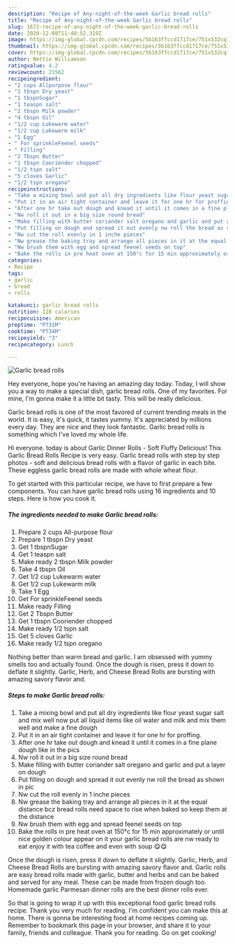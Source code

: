 ```yaml
---
description: "Recipe of Any-night-of-the-week Garlic bread rolls"
title: "Recipe of Any-night-of-the-week Garlic bread rolls"
slug: 1672-recipe-of-any-night-of-the-week-garlic-bread-rolls
date: 2020-12-08T11:40:52.319Z
image: https://img-global.cpcdn.com/recipes/5b163ffccd1717ce/751x532cq70/garlic-bread-rolls-recipe-main-photo.jpg
thumbnail: https://img-global.cpcdn.com/recipes/5b163ffccd1717ce/751x532cq70/garlic-bread-rolls-recipe-main-photo.jpg
cover: https://img-global.cpcdn.com/recipes/5b163ffccd1717ce/751x532cq70/garlic-bread-rolls-recipe-main-photo.jpg
author: Nettie Williamson
ratingvalue: 4.2
reviewcount: 21562
recipeingredient:
- "2 cups Allpurpose flour"
- "1 tbspn Dry yeast"
- "1 tbspnSugar"
- "1 teaspn salt"
- "2 tbspn Milk powder"
- "4 tbspn Oil"
- "1/2 cup Lukewarm water"
- "1/2 cup Lukewarm milk"
- "1 Egg"
- " For sprinkleFeenel seeds"
- " Filling"
- "2 Tbspn Butter"
- "1 tbspn Cooriender chopped"
- "1/2 tspn salt"
- "5 cloves Garlic"
- "1/2 tspn oregano"
recipeinstructions:
- "Take a mixing bowl and put all dry ingredients like flour yeast sugar salt and mix well now put all liquid items like oil water and milk and mix them well and make a fine dough"
- "Put it in an air tight container and leave it for one hr for proffing."
- "After one hr take out dough and knead it until it comes in a fine plane dough like in the pics"
- "Nw roll it out in a big size round bread"
- "Make filling with butter coriander salt oregano and garlic and put a layer on dough"
- "Put filling on dough and spread it out evenly nw roll the bread as shown in pic"
- "Nw cut the roll evenly in 1 inche pieces"
- "Nw grease the baking tray and arrange all pieces in it at the equal distance bcz bread rolls need space to rise when baked so keep them at the distance"
- "Nw brush them with egg and spread feenel seeds on top"
- "Bake the rolls in pre heat oven at 150°c for 15 min approximately or until nice golden colour appear on it your garlic bread rolls are nw ready to eat enjoy it with tea coffee and even with soup 😋😋"
categories:
- Recipe
tags:
- garlic
- bread
- rolls

katakunci: garlic bread rolls 
nutrition: 128 calories
recipecuisine: American
preptime: "PT31M"
cooktime: "PT34M"
recipeyield: "3"
recipecategory: Lunch

---
```



![Garlic bread rolls](https://img-global.cpcdn.com/recipes/5b163ffccd1717ce/751x532cq70/garlic-bread-rolls-recipe-main-photo.jpg)

Hey everyone, hope you're having an amazing day today. Today, I will show you a way to make a special dish, garlic bread rolls. One of my favorites. For mine, I'm gonna make it a little bit tasty. This will be really delicious.

Garlic bread rolls is one of the most favored of current trending meals in the world. It is easy, it's quick, it tastes yummy. It's appreciated by millions every day. They are nice and they look fantastic. Garlic bread rolls is something which I've loved my whole life.

Hi everyone. today is about Garlic Dinner Rolls - Soft Fluffy Delicious! This Garlic Bread Rolls Recipe is very easy. Garlic bread rolls with step by step photos - soft and delicious bread rolls with a flavor of garlic in each bite. These eggless garlic bread rolls are made with whole wheat flour.


To get started with this particular recipe, we have to first prepare a few components. You can have garlic bread rolls using 16 ingredients and 10 steps. Here is how you cook it.

<!--inarticleads1-->

##### The ingredients needed to make Garlic bread rolls:

1. Prepare 2 cups All-purpose flour
1. Prepare 1 tbspn Dry yeast
1. Get 1 tbspnSugar
1. Get 1 teaspn salt
1. Make ready 2 tbspn Milk powder
1. Take 4 tbspn Oil
1. Get 1/2 cup Lukewarm water
1. Get 1/2 cup Lukewarm milk
1. Take 1 Egg
1. Get  For sprinkleFeenel seeds
1. Make ready  Filling
1. Get 2 Tbspn Butter
1. Get 1 tbspn Cooriender chopped
1. Make ready 1/2 tspn salt
1. Get 5 cloves Garlic
1. Make ready 1/2 tspn oregano


Nothing better than warm bread and garlic. I am obsessed with yummy smells too and actually found. Once the dough is risen, press it down to deflate it slightly. Garlic, Herb, and Cheese Bread Rolls are bursting with amazing savory flavor and. 

<!--inarticleads2-->

##### Steps to make Garlic bread rolls:

1. Take a mixing bowl and put all dry ingredients like flour yeast sugar salt and mix well now put all liquid items like oil water and milk and mix them well and make a fine dough
1. Put it in an air tight container and leave it for one hr for proffing.
1. After one hr take out dough and knead it until it comes in a fine plane dough like in the pics
1. Nw roll it out in a big size round bread
1. Make filling with butter coriander salt oregano and garlic and put a layer on dough
1. Put filling on dough and spread it out evenly nw roll the bread as shown in pic
1. Nw cut the roll evenly in 1 inche pieces
1. Nw grease the baking tray and arrange all pieces in it at the equal distance bcz bread rolls need space to rise when baked so keep them at the distance
1. Nw brush them with egg and spread feenel seeds on top
1. Bake the rolls in pre heat oven at 150°c for 15 min approximately or until nice golden colour appear on it your garlic bread rolls are nw ready to eat enjoy it with tea coffee and even with soup 😋😋


Once the dough is risen, press it down to deflate it slightly. Garlic, Herb, and Cheese Bread Rolls are bursting with amazing savory flavor and. Garlic rolls are easy bread rolls made with garlic, butter and herbs and can be baked and served for any meal. These can be made from frozen dough too. Homemade garlic Parmesan dinner rolls are the best dinner rolls ever. 

So that is going to wrap it up with this exceptional food garlic bread rolls recipe. Thank you very much for reading. I'm confident you can make this at home. There is gonna be interesting food at home recipes coming up. Remember to bookmark this page in your browser, and share it to your family, friends and colleague. Thank you for reading. Go on get cooking!
